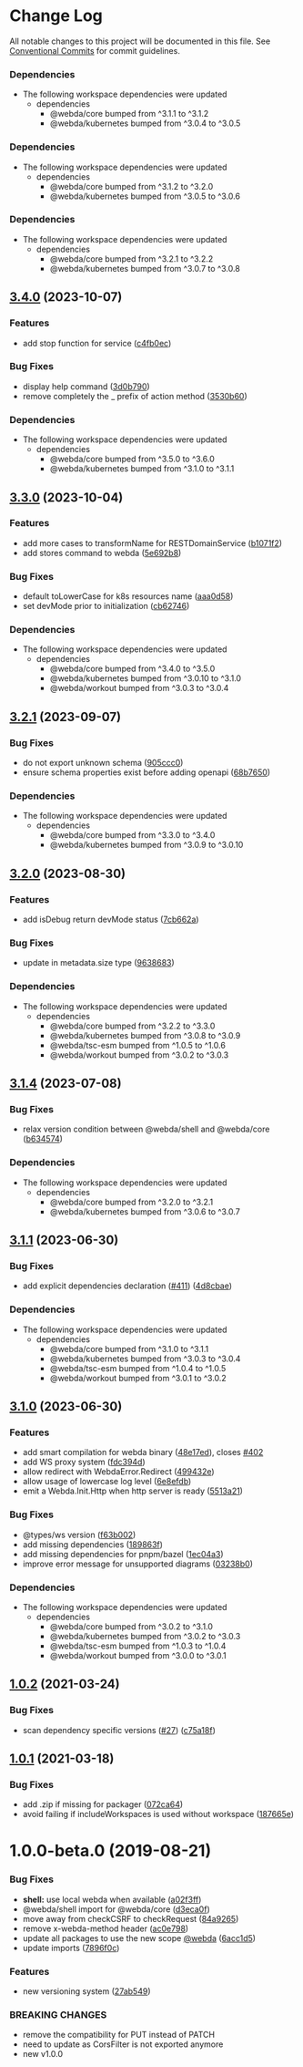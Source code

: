 # Change Log

All notable changes to this project will be documented in this file.
See [Conventional Commits](https://conventionalcommits.org) for commit guidelines.

### Dependencies

* The following workspace dependencies were updated
  * dependencies
    * @webda/core bumped from ^3.1.1 to ^3.1.2
    * @webda/kubernetes bumped from ^3.0.4 to ^3.0.5

### Dependencies

* The following workspace dependencies were updated
  * dependencies
    * @webda/core bumped from ^3.1.2 to ^3.2.0
    * @webda/kubernetes bumped from ^3.0.5 to ^3.0.6

### Dependencies

* The following workspace dependencies were updated
  * dependencies
    * @webda/core bumped from ^3.2.1 to ^3.2.2
    * @webda/kubernetes bumped from ^3.0.7 to ^3.0.8

## [3.4.0](https://github.com/loopingz/webda.io/compare/shell-v3.3.0...shell-v3.4.0) (2023-10-07)


### Features

* add stop function for service ([c4fb0ec](https://github.com/loopingz/webda.io/commit/c4fb0ec6cc1b1ee49105193cedad32538742113a))


### Bug Fixes

* display help command ([3d0b790](https://github.com/loopingz/webda.io/commit/3d0b79090f1fc23e3d02a7e7b0c3ce023f85f586))
* remove completely the _ prefix of action method ([3530b60](https://github.com/loopingz/webda.io/commit/3530b60fe51ee3f913b71801009dbace2b68188d))


### Dependencies

* The following workspace dependencies were updated
  * dependencies
    * @webda/core bumped from ^3.5.0 to ^3.6.0
    * @webda/kubernetes bumped from ^3.1.0 to ^3.1.1

## [3.3.0](https://github.com/loopingz/webda.io/compare/shell-v3.2.1...shell-v3.3.0) (2023-10-04)


### Features

* add more cases to transformName for RESTDomainService ([b1071f2](https://github.com/loopingz/webda.io/commit/b1071f20157932ccbd4e0150791300f624a6e25c))
* add stores command to webda ([5e692b8](https://github.com/loopingz/webda.io/commit/5e692b8bf288b6dd6fa594a34306cec752537404))


### Bug Fixes

* default toLowerCase for k8s resources name ([aaa0d58](https://github.com/loopingz/webda.io/commit/aaa0d5844f12532d2eb3a5813968a730deb4d4d0))
* set devMode prior to initialization ([cb62746](https://github.com/loopingz/webda.io/commit/cb627464a23c9f0741a2353654f30b700676823c))


### Dependencies

* The following workspace dependencies were updated
  * dependencies
    * @webda/core bumped from ^3.4.0 to ^3.5.0
    * @webda/kubernetes bumped from ^3.0.10 to ^3.1.0
    * @webda/workout bumped from ^3.0.3 to ^3.0.4

## [3.2.1](https://github.com/loopingz/webda.io/compare/shell-v3.2.0...shell-v3.2.1) (2023-09-07)


### Bug Fixes

* do not export unknown schema ([905ccc0](https://github.com/loopingz/webda.io/commit/905ccc0029ff515e13977f678ceaeeb5b9f1178b))
* ensure schema properties exist before adding openapi ([68b7650](https://github.com/loopingz/webda.io/commit/68b76504a59723dfeb12a6bb12a55ecb68765cdc))


### Dependencies

* The following workspace dependencies were updated
  * dependencies
    * @webda/core bumped from ^3.3.0 to ^3.4.0
    * @webda/kubernetes bumped from ^3.0.9 to ^3.0.10

## [3.2.0](https://github.com/loopingz/webda.io/compare/shell-v3.1.5...shell-v3.2.0) (2023-08-30)


### Features

* add isDebug return devMode status ([7cb662a](https://github.com/loopingz/webda.io/commit/7cb662a1816f2c116068a4fbff0361031a65f871))


### Bug Fixes

* update in metadata.size type ([9638683](https://github.com/loopingz/webda.io/commit/9638683d18a642474d14a51ec3bab3a2ba7efeb3))


### Dependencies

* The following workspace dependencies were updated
  * dependencies
    * @webda/core bumped from ^3.2.2 to ^3.3.0
    * @webda/kubernetes bumped from ^3.0.8 to ^3.0.9
    * @webda/tsc-esm bumped from ^1.0.5 to ^1.0.6
    * @webda/workout bumped from ^3.0.2 to ^3.0.3

## [3.1.4](https://github.com/loopingz/webda.io/compare/shell-v3.1.3...shell-v3.1.4) (2023-07-08)


### Bug Fixes

* relax version condition between @webda/shell and @webda/core ([b634574](https://github.com/loopingz/webda.io/commit/b6345743ea5ea0ef66615d7e1ae3bca4c8610122))


### Dependencies

* The following workspace dependencies were updated
  * dependencies
    * @webda/core bumped from ^3.2.0 to ^3.2.1
    * @webda/kubernetes bumped from ^3.0.6 to ^3.0.7

## [3.1.1](https://github.com/loopingz/webda.io/compare/shell-v3.1.0...shell-v3.1.1) (2023-06-30)


### Bug Fixes

* add explicit dependencies declaration ([#411](https://github.com/loopingz/webda.io/issues/411)) ([4d8cbae](https://github.com/loopingz/webda.io/commit/4d8cbae4d6d31b62df98832591bc97ca77ae6a69))


### Dependencies

* The following workspace dependencies were updated
  * dependencies
    * @webda/core bumped from ^3.1.0 to ^3.1.1
    * @webda/kubernetes bumped from ^3.0.3 to ^3.0.4
    * @webda/tsc-esm bumped from ^1.0.4 to ^1.0.5
    * @webda/workout bumped from ^3.0.1 to ^3.0.2

## [3.1.0](https://github.com/loopingz/webda.io/compare/shell-v3.0.2...shell-v3.1.0) (2023-06-30)


### Features

* add smart compilation for webda binary ([48e17ed](https://github.com/loopingz/webda.io/commit/48e17eda613b171ccb240950e167fe3c806ee78f)), closes [#402](https://github.com/loopingz/webda.io/issues/402)
* add WS proxy system ([fdc394d](https://github.com/loopingz/webda.io/commit/fdc394de666d74e9130d29fb6d4ddd67b650430f))
* allow redirect with WebdaError.Redirect ([499432e](https://github.com/loopingz/webda.io/commit/499432edd2bc9b542d7551b398a8b32648f04c4e))
* allow usage of lowercase log level ([6e8efdb](https://github.com/loopingz/webda.io/commit/6e8efdbbdfee1cbe1bcb04e9daf17a4aab89ae1f))
* emit a Webda.Init.Http when http server is ready ([5513a21](https://github.com/loopingz/webda.io/commit/5513a214ed46ab7cf43ce0ae8e364e72a1333725))


### Bug Fixes

* @types/ws version ([f63b002](https://github.com/loopingz/webda.io/commit/f63b0025b72f96f4282fbd30232f02164134ed5e))
* add missing dependencies ([189863f](https://github.com/loopingz/webda.io/commit/189863fcd18f27295eb4630febe7cf852dcc12e8))
* add missing dependencies for pnpm/bazel ([1ec04a3](https://github.com/loopingz/webda.io/commit/1ec04a375998ee7a7a00ea03c30a2960b7778d6b))
* improve error message for unsupported diagrams ([03238b0](https://github.com/loopingz/webda.io/commit/03238b072ad3525ed463212fc77463f958259f90))


### Dependencies

* The following workspace dependencies were updated
  * dependencies
    * @webda/core bumped from ^3.0.2 to ^3.1.0
    * @webda/kubernetes bumped from ^3.0.2 to ^3.0.3
    * @webda/tsc-esm bumped from ^1.0.3 to ^1.0.4
    * @webda/workout bumped from ^3.0.0 to ^3.0.1

## [1.0.2](https://github.com/loopingz/webda.io/compare/@webda/shell@1.0.1...@webda/shell@1.0.2) (2021-03-24)


### Bug Fixes

* scan dependency specific versions ([#27](https://github.com/loopingz/webda.io/issues/27)) ([c75a18f](https://github.com/loopingz/webda.io/commit/c75a18f31523198679bc7cf00581f13c265d141b))





## [1.0.1](https://github.com/loopingz/webda.io/compare/@webda/shell@1.0.0...@webda/shell@1.0.1) (2021-03-18)


### Bug Fixes

* add .zip if missing for packager ([072ca64](https://github.com/loopingz/webda.io/commit/072ca6433640673708fbcaf67e9bf8bbecd06c71))
* avoid failing if includeWorkspaces is used without workspace ([187665e](https://github.com/loopingz/webda.io/commit/187665e7628d1e22cc04ba2108cdc0d69a87fbe9))





# 1.0.0-beta.0 (2019-08-21)


### Bug Fixes

* **shell:** use local webda when available ([a02f3ff](https://github.com/loopingz/webda.io/commit/a02f3ff))
* @webda/shell import for @webda/core ([d3eca0f](https://github.com/loopingz/webda.io/commit/d3eca0f))
* move away from checkCSRF to checkRequest ([84a9265](https://github.com/loopingz/webda.io/commit/84a9265))
* remove x-webda-method header ([ac0e798](https://github.com/loopingz/webda.io/commit/ac0e798))
* update all packages to use the new scope [@webda](https://github.com/webda) ([6acc1d5](https://github.com/loopingz/webda.io/commit/6acc1d5))
* update imports ([7896f0c](https://github.com/loopingz/webda.io/commit/7896f0c))


### Features

* new versioning system ([27ab549](https://github.com/loopingz/webda.io/commit/27ab549))


### BREAKING CHANGES

* remove the compatibility for PUT instead of PATCH
* need to update as CorsFilter is not exported anymore
* new v1.0.0
